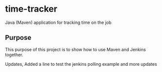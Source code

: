 # time-tracker
Java (Maven) application for tracking time on the job

## Purpose

This purpose of this project is to show how to use Maven and Jenkins together.

Updates, 
Added a line to test the jenkins polling example
and more updates
